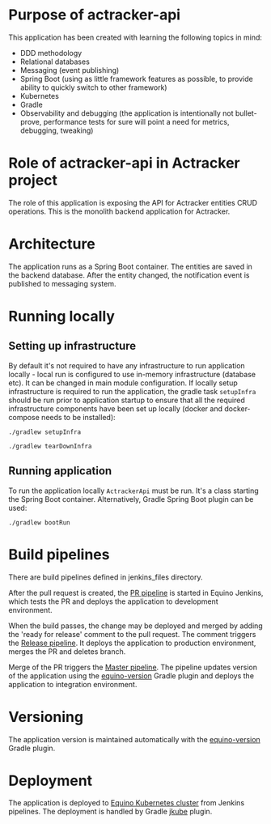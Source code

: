 # Purpose of actracker-api
This application has been created with learning the following topics in mind:
- DDD methodology
- Relational databases
- Messaging (event publishing)
- Spring Boot (using as little framework features as possible, to provide ability to quickly switch to other framework)
- Kubernetes
- Gradle
- Observability and debugging (the application is intentionally not bullet-prove,
performance tests for sure will point a need for metrics, debugging, tweaking)

# Role of actracker-api in Actracker project
The role of this application is exposing the API for Actracker entities CRUD operations.
This is the monolith backend application for Actracker.

# Architecture
The application runs as a Spring Boot container.
The entities are saved in the backend database.
After the entity changed, the notification event is published to messaging system.

# Running locally

## Setting up infrastructure
By default it's not required to have any infrastructure to run application locally -
local run is configured to use in-memory infrastructure (database etc).
It can be changed in main module configuration.
If locally setup infrastructure is required to run the application, the gradle task `setupInfra` should be run prior 
to application startup to ensure that all the required infrastructure components have been set up locally 
(docker and docker-compose needs to be installed):

`./gradlew setupInfra`

`./gradlew tearDownInfra`

## Running application
To run the application locally `ActrackerApi` must be run. It's a class starting the Spring Boot container.
Alternatively, Gradle Spring Boot plugin can be used:

`./gradlew bootRun`

# Build pipelines
There are build pipelines defined in jenkins_files directory.

After the pull request is created, the [PR pipeline](jenkins_files/Jenkinsfile_pr) is started in Equino Jenkins,
which tests the PR and deploys the application to development environment.

When the build passes, the change may be deployed and merged by adding the 'ready for release' comment to the pull request.
The comment triggers the [Release pipeline](jenkins_files/Jenkinsfile_release).
It deploys the application to production environment, merges the PR and deletes branch.

Merge of the PR triggers the [Master pipeline](jenkins_files/Jenkinsfile_master).
The pipeline updates version of the application using the [equino-version](https://github.com/marcinciapa/equino-gradle-plugins/blob/master/equino-version/README.md)
Gradle plugin and deploys the application to integration environment.

# Versioning
The application version is maintained automatically with the [equino-version](https://github.com/marcinciapa/equino-gradle-plugins/blob/master/equino-version/README.md)
Gradle plugin.

# Deployment
The application is deployed to [Equino Kubernetes cluster](https://github.com/marcinciapa/equino-kubernetes) from Jenkins pipelines.
The deployment is handled by Gradle [jkube](https://www.eclipse.org/jkube/docs/kubernetes-gradle-plugin/) plugin.
